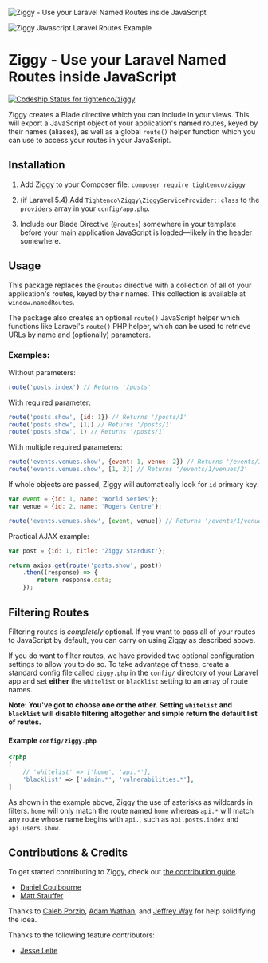 ![Ziggy - Use your Laravel Named Routes inside JavaScript](https://raw.githubusercontent.com/tightenco/ziggy/master/ziggy-banner.png?version=2)

![Ziggy Javascript Laravel Routes Example](http://i.imgur.com/tWu1ZqT.gif)

# Ziggy - Use your Laravel Named Routes inside JavaScript
[ ![Codeship Status for tightenco/ziggy](https://app.codeship.com/projects/fd5f2a10-5f32-0135-294e-56d74613da6d/status?branch=master)](https://app.codeship.com/projects/238934)


Ziggy creates a Blade directive which you can include in your views. This will export a JavaScript object of your application's named routes, keyed by their names (aliases), as well as a global `route()` helper function which you can use to access your routes in your JavaScript.

## Installation

1. Add Ziggy to your Composer file: `composer require tightenco/ziggy`

2. (if Laravel 5.4) Add `Tightenco\Ziggy\ZiggyServiceProvider::class` to the `providers` array in your `config/app.php`.

3. Include our Blade Directive (`@routes`) somewhere in your template before your main application JavaScript is loaded&mdash;likely in the header somewhere.

## Usage

This package replaces the `@routes` directive with a collection of all of your application's routes, keyed by their names. This collection is available at `window.namedRoutes`.

The package also creates an optional `route()` JavaScript helper which functions like Laravel's `route()` PHP helper, which can be used to retrieve URLs by name and (optionally) parameters.

### Examples:

Without parameters:

```js
route('posts.index') // Returns '/posts'
```

With required parameter:

```js
route('posts.show', {id: 1}) // Returns '/posts/1'
route('posts.show', [1]) // Returns '/posts/1'
route('posts.show', 1) // Returns '/posts/1'
```

With multiple required parameters:

```js
route('events.venues.show', {event: 1, venue: 2}) // Returns '/events/1/venues/2'
route('events.venues.show', [1, 2]) // Returns '/events/1/venues/2'
```

If whole objects are passed, Ziggy will automatically look for `id` primary key:

```js
var event = {id: 1, name: 'World Series'};
var venue = {id: 2, name: 'Rogers Centre'};

route('events.venues.show', [event, venue]) // Returns '/events/1/venues/2'
```

Practical AJAX example:

```javascript
var post = {id: 1, title: 'Ziggy Stardust'};

return axios.get(route('posts.show', post))
    .then((response) => {
        return response.data;
    });
```

## Filtering Routes

Filtering routes is *completely* optional. If you want to pass all of your routes to JavaScript by default, you can carry on using Ziggy as described above.

If you do want to filter routes, we have provided two optional configuration settings to allow you to do so. To take advantage of these, create a standard config file called `ziggy.php` in the `config/` directory of your Laravel app and set **either** the `whitelist` or `blacklist` setting to an array of route names.

**Note: You've got to choose one or the other. Setting `whitelist` and `blacklist` will disable filtering altogether and simple return the default list of routes.**

#### Example `config/ziggy.php`
```php
<?php
[
	// 'whitelist' => ['home', 'api.*'],
	'blacklist' => ['admin.*', 'vulnerabilities.*'],
]
```

As shown in the example above, Ziggy the use of asterisks as wildcards in filters. `home` will only match the route named `home` whereas `api.*` will match any route whose name begins with `api.`, such as `api.posts.index` and `api.users.show`.

## Contributions & Credits

To get started contributing to Ziggy, check out [the contribution guide](CONTRIBUTING.md).

- [Daniel Coulbourne](https://twitter.com/DCoulbourne)
- [Matt Stauffer](https://twitter.com/stauffermatt)

Thanks to [Caleb Porzio](http://twitter.com/calebporzio), [Adam Wathan](http://twitter.com/adamwathan), and [Jeffrey Way](http://twitter.com/jeffrey_way) for help solidifying the idea.

Thanks to the following feature contributors:
 - [Jesse Leite](https://github.com/JesseLeite)


